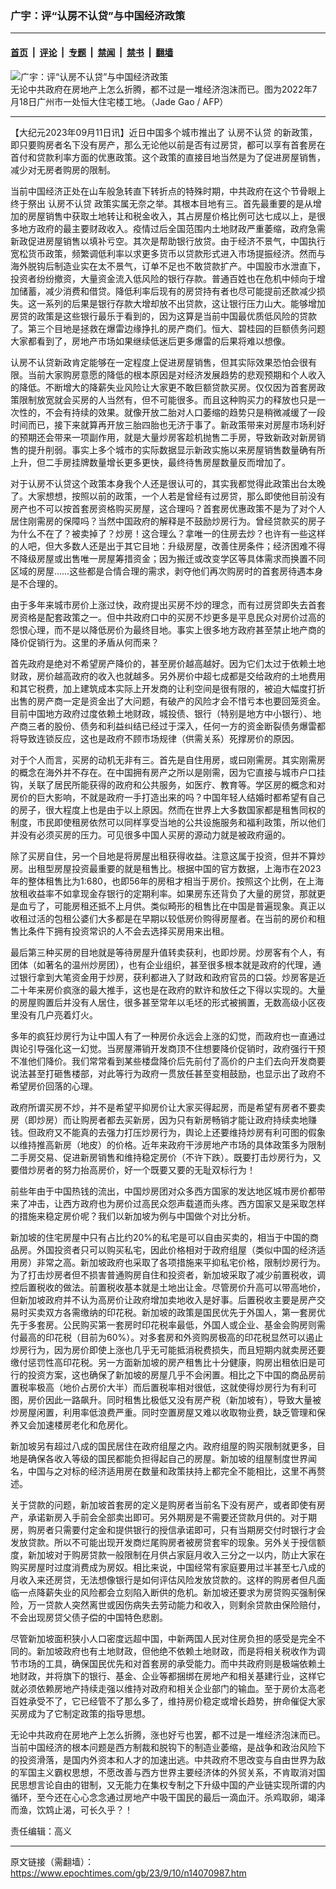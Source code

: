 ### 广宇：评“认房不认贷”与中国经济政策

---

#### [首页](../../../..?n14070987) &nbsp;|&nbsp; [评论](../../../../../epoch-comment?n14070987) &nbsp;|&nbsp; [专题](../../../../../epoch-special?n14070987) &nbsp;|&nbsp; [禁闻](../../../../../epoch-news?n14070987) &nbsp;|&nbsp; [禁书](../../../../../books?n14070987) &nbsp;|&nbsp; [翻墙](https://github.com/gfw-breaker/nogfw/blob/master/README.md?n14070987)


<div><img alt="广宇：评“认房不认贷”与中国经济政策" class="attachment-djy_600_400 size-djy_600_400 wp-post-image" src="https://i.epochtimes.com/assets/uploads/2022/11/id13866899-000_32ET4VF-600x400.jpg"/>
<div class="caption">
 无论中共政府在房地产上怎么折腾，都不过是一堆经济泡沫而已。图为2022年7月18日广州市一处恒大住宅楼工地。（Jade Gao / AFP）
</div></div><hr/><div class="post_content" id="artbody" itemprop="articleBody">
 <!-- article content begin -->
 <p>
  【大纪元2023年09月11日讯】近日中国多个城市推出了
  <ok href="https://www.epochtimes.com/gb/tag/%E8%AE%A4%E6%88%BF%E4%B8%8D%E8%AE%A4%E8%B4%B7.html">
   认房不认贷
  </ok>
  的新政策，即只要购房者名下没有房产，那么无论他以前是否有过房贷，都可以享有首套房在首付和贷款利率方面的优惠政策。这个政策的直接目地当然是为了促进房屋销售，减少对无房者购房的限制。
 </p>
 <p>
  当前中国经济正处在山车般急转直下转折点的特殊时期，中共政府在这个节骨眼上终于祭出
  <ok href="https://www.epochtimes.com/gb/tag/%E8%AE%A4%E6%88%BF%E4%B8%8D%E8%AE%A4%E8%B4%B7.html">
   认房不认贷
  </ok>
  政策实属无奈之举。其根本目地有三。首先最重要的是从增加的房屋销售中获取土地转让和税金收入，其占房屋价格比例可达七成以上，是很多地方政府的最主要财政收入。疫情过后全国范围内土地财政严重萎缩，政府急需新政促进房屋销售以填补亏空。其次是帮助银行放贷。由于经济不景气，中国执行宽松货币政策，频繁调低利率以求更多货币以贷款形式进入市场提振经济。然而与海外脱钩后制造业实在太不景气，订单不足也不敢贷款扩产。中国股市水泄直下，投资者纷纷撤资，大量资金流入低风险的银行存款。普通百姓也在危机中倾向于增加储蓄，减少消费和借贷。降低利率后现有的房贷持有者也尽可能提前还款减少损失。这一系列的后果是银行存款大增却放不出贷款，这让银行压力山大。能够增加房贷的政策是这些银行最乐于看到的，因为这算是当前中国最优质低风险的贷款了。第三个目地是拯救在爆雷边缘挣扎的房产商们。恒大、碧桂园的巨额债务问题大家都看到了，房地产市场如果继续低迷后更多爆雷的后果将难以想像。
 </p>
 <p>
  认房不认贷新政肯定能够在一定程度上促进房屋销售，但其实际效果恐怕会很有限。当前大家购房意愿的降低的根本原因是对经济发展趋势的悲观预期和个人收入的降低。不断增大的降薪失业风险让大家更不敢巨额贷款买房。仅仅因为首套房政策限制放宽就会买房的人当然有，但不可能很多。而且这种购买力的释放也只是一次性的，不会有持续的效果。就像开放二胎对人口萎缩的趋势只是稍微减缓了一段时间而已，接下来就算再开放三胎四胎也无济于事了。新政策带来对房屋市场利好的预期还会带来一项副作用，就是大量炒房客趁机抛售二手房，导致新政对新房销售的提升削弱。事实上多个城市的实际数据显示新政实施以来房屋销售数量确有所上升，但二手房挂牌数量增长更多更快，最终待售房屋数量反而增加了。
 </p>
 <p>
  对于认房不认贷这个政策本身我个人还是很认可的，其实我都觉得此政策出台太晚了。大家想想，按照以前的政策，一个人若是曾经有过房贷，那么即使他目前没有房产也不可以按首套房资格购买房屋，这合理吗？首套房优惠政策不是为了对个人居住刚需房的保障吗？当然中国政府的解释是不鼓励炒房行为。曾经贷款买的房子为什么不在了？被卖掉了？炒房！这合理么？拿唯一的住房去炒？也许有一些这样的人吧，但大多数人还是出于其它目地：升级房屋，改善住房条件；经济困难不得不降级房屋或出售唯一房屋筹措资金；因为搬迁或改变学区等具体需求而换置不同区域的房屋……这些都是合情合理的需求，剥夺他们再次购房时的首套房待遇本身是不合理的。
 </p>
 <p>
  由于多年来城市房价上涨过快，政府提出买房不炒的理念，而有过房贷即失去首套房资格是配套政策之一。但中共政府口中的买房不炒更多是平息民众对房价过高的怨恨心理，而不是以降低房价为最终目地。事实上很多地方政府甚至禁止地产商的降价促销行为。这里的矛盾从何而来？
 </p>
 <p>
  首先政府是绝对不希望房产降价的，甚至房价越高越好。因为它们太过于依赖土地财政，房价越高政府的收入也就越多。另外房价中超七成都是交给政府的土地费用和其它税费，加上建筑成本实际上开发商的让利空间是很有限的，被迫大幅度打折出售的房产商一定是资金出了大问题，有破产的风险才会不惜亏本也要回笼资金。目前中国地方政府过度依赖土地财政，城投债、银行（特别是地方中小银行）、地产商三者的股份、债务和利益纠结已经过于深入，任何一方的资金断裂债务爆雷都将导致连锁反应，这也是政府不顾市场规律（供需关系）死撑房价的原因。
 </p>
 <p>
  对于个人而言，买房的动机无非有三。首先是自住用房，或曰刚需房。其实刚需房的概念在海外并不存在。在中国拥有房产之所以是刚需，因为它直接与城市户口挂钩，关联了居民所能获得的政府和公共服务，如医疗、教育等。学区房的概念和对房价的巨大影响，不就是政府一手打造出来的吗？中国年轻人结婚时都希望有自己的房子，很大程度上也是由于以上原因。然而在世界上大多数国家都是租售同权的制度，市民即使租房依然可以同样享受当地的公共设施服务和福利政策，所以他们并没有必须买房的压力。可见很多中国人买房的源动力就是被政府逼的。
 </p>
 <p>
  除了买房自住，另一个目地是将房屋出租获得收益。注意这属于投资，但并不算炒房。出租型房屋投资最重要的就是租售比。根据中国的官方数据，上海市在2023年的整体租售比为1:680，也即56年的房租才相当于房价。按照这个比例，在上海放租收益率不如拿现金存银行的定期利率。如果房东还背负了大量的房贷，那就更是血亏了，可能房租还抵不上月供。类似畸形的租售比在中国是普遍现象。真正以收租过活的包租公婆们大多都是在早期以较低房价购得房屋者。在当前的房价和租售比条件下拥有投资常识的人不会去选择买房用来出租。
 </p>
 <p>
  最后第三种买房的目地就是等待房屋升值转卖获利，也即炒房。炒房客有个人，有团体（如著名的温州炒房团），也有企业组织，甚至很多根本就是政府的代理，通过银行拿到大笔资金用于炒房，获利都进入了财政和政府官员的口袋。炒房客是近二十年来房价疯涨的最大推手，这也是在政府的默许和放任之下得以实现的。大量的房屋购置后并没有人居住，很多甚至常年以毛坯的形式被搁置，无数高级小区夜里没有几户亮着灯火。
 </p>
 <p>
  多年的疯狂炒房行为让中国人有了一种房价永远会上涨的幻觉，而政府也一直通过舆论引导强化这一幻觉。当房屋滞销开发商顶不住想要降价促销时，政府强行干预不准他们降价。我们常常看到某些楼盘降价后先前付了高价的户主们去向开发商要说法甚至打砸售楼部，对此等行为政府一贯放任甚至变相鼓励，也显示出了政府不希望房价回落的心理。
 </p>
 <p>
  政府所谓买房不炒，并不是希望平抑房价让大家买得起房，而是希望有房者不要卖房（即炒房）而让购房者都去买新房，因为只有新房畅销才能让政府持续卖地赚钱。但政府又不能真的去强力打压炒房行为，舆论上还要维持炒房有利可图的假象以维持推高新房（地皮）的价格。近年来政府干涉房地产市场的具体政策多为限制二手房交易、促进新房销售和维持稳定房价（不许下跌）。既要打击炒房行为，又要借炒房者的努力抬高房价，好一个既要又要的无耻双标行为！
 </p>
 <p>
  前些年由于中国热钱的流出，中国炒房团对众多西方国家的发达地区城市房价都带来了冲击，让西方政府也为房价过高民众怨声载道而头疼。西方国家又是采取怎样的措施来稳定房价呢？我们以新加坡为例与中国做个对比分析。
 </p>
 <p>
  新加坡的住宅房屋中只有占比约20%的私宅是可以自由买卖的，相当于中国的商品房。外国投资者只可以购买私宅，因此价格相对于政府组屋（类似中国的经济适用房）非常之高。新加坡政府也采取了各项措施来平抑私宅价格，限制炒房行为。为了打击炒房者但不损害普通购房自住和投资者，新加坡采取了减少前置税收，调控后置税收的做法。前置税收基本就是土地出让金。尽管房价升高可以带高地价，但新加坡政府并不认为高房价让政府增加卖地收入是好事。后置税收主要是房产交易时买卖双方各需缴纳的印花税。新加坡的政策是国民优先于外国人，第一套房优先于多套房。公民购买第一套房时印花税率最低，外国人或企业、基金会购房则需付最高的印花税（目前为60%）。对多套房和外资购房极高的印花税显然可以遏止炒房行为，因为房价即使上涨也几乎无可能抵消税费损失，而且短期内就卖房还要缴付惩罚性高印花税。另一方面新加坡的房产租售比十分健康，购房出租依旧是可行的投资方案，这也确保了新加坡的房屋几乎不会闲置。相比之下中国的商品房前置税率极高（地价占房价大半）而后置税率相对很低，这就使得炒房行为有利可图，房价因此一路飙升。同时租售比极低又没有房产税（新加坡有），导致大量被炒房屋闲置，利用率低浪费严重。同时空置房屋又难以收取物业费，缺乏管理和保养又会加速楼房老化和危房化。
 </p>
 <p>
  新加坡另有超过八成的国民居住在政府组屋之内。政府组屋的购买限制就更多，目地是确保各收入等级的国民都能负担得起自己的房屋。新加坡的组屋制度世界闻名，中国与之对标的经济适用房在数量和政策扶持上都完全不能相比，这里不再赘述。
 </p>
 <p>
  关于贷款的问题，新加坡首套房的定义是购房者当前名下没有房产，或者即使有房产，承诺新房入手前会全部卖出即可。另外期房是不需要还贷款月供的。对于期房，购房者只需要付定金和提供银行的授信承诺即可，只有当期房交付时银行才会发放贷款。所以不可能出现开发商烂尾购房者被房贷套牢的现象。另外关于授信额度，新加坡对于购房贷款一般限制在月供占家庭月收入三分之一以内，防止大家在购买房屋时过度消费成为房奴。相比来说，中国经常有家庭要用过半甚至七八成的月收入来还房贷，无法想像银行是如何评估风险发放贷款的。这样的购房者但凡面临一点降薪失业的风险都会立刻陷入断供的危机。新加坡还要求为房贷购买强制保险，万一贷款人突然离世或因伤病失去劳动能力和收入，则剩余贷款由保险赔付，不会出现房贷父债子偿的中国特色悲剧。
 </p>
 <p>
  尽管新加坡面积狭小人口密度远超中国，中新两国人民对住房负担的感受是完全不同的。新加坡政府也有土地财政，但他绝不依赖土地财政，而是将相关税收作为调节市场的工具，确保国民优先和对首套房的承受能力。而中共政府则是极端依赖土地财政，并将旗下的银行、基金、企业等都捆绑在房地产和相关基建行业，这样它就必须依赖房地产持续走强以维持对政府和相关企业部门的输血。至于房价太高老百姓承受不了，它已经管不了那么多了，维持房价稳定或增长趋势，拚命催促大家买房成为了它制定政策的指导思想。
 </p>
 <p>
  无论中共政府在房地产上怎么折腾，涨也好亏也罢，都不过是一堆经济泡沫而已。当前中国经济的根本问题是西方制裁和脱钩下的制造业萎缩，是战争和政治风险下的投资滑落，是国内外资本和人才的加速出逃。中共政府不思改变与自由世界为敌的军国主义霸权思想，不愿改善与西方世界主要经济体的外贸关系，不肯取消对国民思想言论自由的钳制，又无能力在集权专制之下升级中国的产业链实现所谓的内循环，至今还在心心念念通过房地产中吸干国民的最后一滴血汗。杀鸡取卵，竭泽而渔，饮鸩止渴，可长久乎？！
 </p>
 <p>
  责任编辑：高义
 </p>
 <!-- article content end -->
 <div id="below_article_ad">
 </div>
</div>


---

原文链接（需翻墙）：https://www.epochtimes.com/gb/23/9/10/n14070987.htm